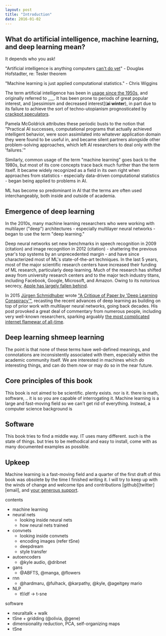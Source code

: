 ```yaml
---
layout: post
title: "Introduction"
date: 2016-01-02
---
```



## What do artificial intelligence, machine learning, and deep learning mean?

It depends who you ask!

\"Artificial intelligence is anything computers [can\'t do yet](https://en.wikipedia.org/wiki/AI_effect)\" - Douglas Hofstadter, re: Tesler theorem 

\"Machine learning is just applied computational statistics.\" - Chris Wiggins

The term artificial intelligence has been in [usage since the 1950s](https://en.wikipedia.org/wiki/History_of_artificial_intelligence), and originally referred to ___. It has been prone to periods of great popular interest, and [pessimism and decreased interest](__ai winter__), in part due to its failure to achieve the sort of techno-utopianism prognosticated by [crackpot speculators](https://en.wikipedia.org/wiki/The_Singularity_Is_Near).

Pamela McGoldrick attributes these periodic busts to the notion that \"Practical AI successes, computational programs that actually achieved intelligent behavior, were soon assimilated into whatever application domain they were found to be useful in, and became silent partners alongside other problem-solving approaches, which left AI researchers to deal only with the \'failures.\'\" 

Similarly, common usage of the term \"machine learning\" goes back to the 1980s, but most of its core concepts trace back much further than the term itself. It became widely recognized as a field in its own right when approaches from statistics - especially data-driven computational statistics - began being applied to problems in AI.

ML has become so predominant in AI that the terms are often used interchangeably, both inside and outside of academia.

## Emergence of deep learning

In the 2010s, many machine learning researchers who were working with multilayer (\"deep\") architectures - especially multilayer neural networks - began to use the term \"deep learning.\" 

Deep neural networks set new benchmarks in speech recognition in 2009 (citation) and image recognition in 2012 (citation) - shattering the previous year\'s top systems by an unprecedented margin - and have since characterized most of ML\'s state-of-the-art techniques. In the last 5 years, most of the major scientific research centers have increased their funding of ML research, particularly deep learning. Much of the research has shifted away from university research centers and to the major tech industry titans, including Facebook, Google, Microsoft, and Amazon. Owing to its notorious secrecy, [Apple has largely fallen behind](http://www.bloomberg.com/news/articles/2015-10-29/apple-s-secrecy-hurts-its-ai-software-development).

In 2015 [Jürgen Schmidhuber](http://people.idsia.ch/~juergen/) wrote [\"A
Critique of Paper by \'Deep Learning Conspiracy\'\"](http://people.idsia.ch/~juergen/deep-learning-conspiracy.html), recasting the recent advances of deep learning as building on top of prior work with multilayer neural networks, going back decades. His post provoked a great deal of commentary from numerous people, including very well-known researchers, sparking arguably [the most complicated internet flamewar of all-time](https://plus.google.com/100849856540000067209/posts/9BDtGwCDL7D).

## Deep learning shmeep learning

The point is that none of these terms have well-defined meanings, and connotations are inconsistently associated with them, especially within the academic community itself. We are interested in machines which _do_ interesting things, and can do them _now_ or may do so in the near future.

## Core principles of this book

This book is not aimed to be scientific. plenty exists. nor is it. there is math, software, .. it is so you are capable of interrogating it. Machine learning is a large and fast-moving field so we can\'t get rid of everything. Instead, a computer science background is 


## Software 

This book tries to find a middle way. IT uses many different. such is the state of things. but tries to be methodical and easy to install, come with as many documented examples as possible.


## Upkeep

Machine learning is a fast-moving field and a quarter of the first draft of this book was obsolete by the time I finished writing it. I will try to keep up with the winds of change and welcome tips and contributions [github][twitter][email], and [your generous support](donate/paeon).


contents
 - machine learning
 - neural nets
   - looking inside neural nets
   - how neural nets trained
 - convnets
   - looking inside convnets
   - encoding images (refer tSne)
   - deepdream
   - style transfer
 - autoencoders 
   - @kyle audio, @dribnet
 - gans
   - @ABFTS, @manga, @flowers
 - rnn
   - @hardmaru, @fulhack, @karpathy, @kyle, @ageitgey mario
 - NLP
   - tf/idf -> t-sne

software
 - neuraltalk + walk
 - tSne + gridding (@olivia, @gene)
 - dimensionality reduction, PCA, self-organizing maps
 - tSne

